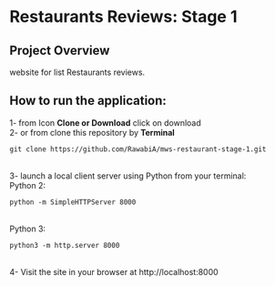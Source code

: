# Restaurants Reviews: Stage 1
## Project Overview
website for list Restaurants reviews.
<br>
## How to run the application:
1- from Icon **Clone or Download**  click on download<br>
2- or from clone this repository by **Terminal**
```
git clone https://github.com/RawabiA/mws-restaurant-stage-1.git
```
<br>
3-  launch a local client server using Python from your terminal: <br>
Python 2:
<br>

```
python -m SimpleHTTPServer 8000
```
<br>
Python 3:
<br>

```
python3 -m http.server 8000
```
<br>
4- Visit the site in your browser at http://localhost:8000
